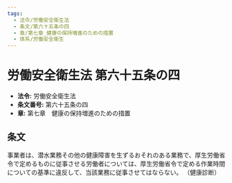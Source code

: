 ```yaml
---
tags:
  - 法令/労働安全衛生法
  - 条文/第六十五条の四
  - 章/第七章_健康の保持増進のための措置
  - 体系/労働安全衛生
---
```

# 労働安全衛生法 第六十五条の四

- **法令:** 労働安全衛生法
- **条文番号:** 第六十五条の四
- **章:** 第七章　健康の保持増進のための措置

## 条文
事業者は、潜水業務その他の健康障害を生ずるおそれのある業務で、厚生労働省令で定めるものに従事させる労働者については、厚生労働省令で定める作業時間についての基準に違反して、当該業務に従事させてはならない。
（健康診断）

